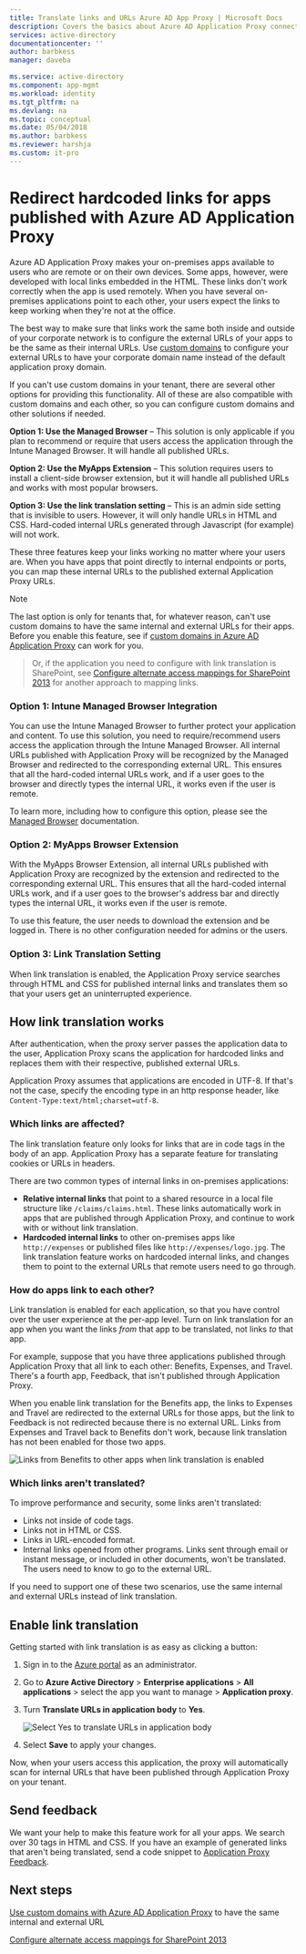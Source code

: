 ```yaml
---
title: Translate links and URLs Azure AD App Proxy | Microsoft Docs
description: Covers the basics about Azure AD Application Proxy connectors.
services: active-directory
documentationcenter: ''
author: barbkess
manager: daveba

ms.service: active-directory
ms.component: app-mgmt
ms.workload: identity
ms.tgt_pltfrm: na
ms.devlang: na
ms.topic: conceptual
ms.date: 05/04/2018
ms.author: barbkess
ms.reviewer: harshja
ms.custom: it-pro
---
```


# Redirect hardcoded links for apps published with Azure AD Application Proxy

Azure AD Application Proxy makes your on-premises apps available to users who are remote or on their own devices. Some apps, however, were developed with local links embedded in the HTML. These links don't work correctly when the app is used remotely. When you have several on-premises applications point to each other, your users expect the links to keep working when they're not at the office. 

The best way to make sure that links work the same both inside and outside of your corporate network is to configure the external URLs of your apps to be the same as their internal URLs. Use [custom domains](application-proxy-configure-custom-domain.md) to configure your external URLs to have your corporate domain name instead of the default application proxy domain.


If you can't use custom domains in your tenant, there are several other options for providing this functionality. All of these are also compatible with custom domains and each other, so you can configure custom domains and other solutions if needed. 

**Option 1: Use the Managed Browser** – This solution is only applicable if you plan to recommend or require that users access the application through the Intune Managed Browser. It will handle all published URLs. 

**Option 2: Use the MyApps Extension** – This solution requires users to install a client-side browser extension, but it will handle all published URLs and works with most popular browsers. 

**Option 3: Use the link translation setting** – This is an admin side setting that is invisible to users. However, it will only handle URLs in HTML and CSS. Hard-coded internal URLs generated through Javascript (for example) will not work.  

These three features keep your links working no matter where your users are. When you have apps that point directly to internal endpoints or ports, you can map these internal URLs to the published external Application Proxy URLs. 

 
> [!NOTE]
> The last option is only for tenants that, for whatever reason, can't use custom domains to have the same  internal and external URLs for their apps. Before you enable this feature, see if [custom domains in Azure AD Application Proxy](application-proxy-configure-custom-domain.md) can work for you. 

>Or, if the application you need to configure with link translation is SharePoint, see [Configure alternate access mappings for SharePoint 2013](https://technet.microsoft.com/library/cc263208.aspx) for another approach to mapping links. 

 
### Option 1: Intune Managed Browser Integration 

You can use the Intune Managed Browser to further protect your application and content. To use this solution, you need to require/recommend users access the application through the Intune Managed Browser. All internal URLs published with Application Proxy will be recognized by the Managed Browser and redirected to the corresponding external URL. This ensures that all the hard-coded internal URLs work, and if a user goes to the browser and directly types the internal URL, it works even if the user is remote.  

To learn more, including how to configure this option, please see the [Managed Browser](https://docs.microsoft.com/intune/app-configuration-managed-browser) documentation.  

### Option 2: MyApps Browser Extension 

With the MyApps Browser Extension, all internal URLs published with Application Proxy are recognized by the extension and redirected to the corresponding external URL. This ensures that all the hard-coded internal URLs work, and if a user goes to the browser's address bar and directly types the internal URL, it works even if the user is remote.  

To use this feature, the user needs to download the extension and be logged in. There is no other configuration needed for admins or the users. 

 

### Option 3: Link Translation Setting 

When link translation is enabled, the Application Proxy service searches through HTML and CSS for published internal links and translates them so that your users get an uninterrupted experience. 



## How link translation works

After authentication, when the proxy server passes the application data to the user, Application Proxy scans the application for hardcoded links and replaces them with their respective, published external URLs.

Application Proxy assumes that applications are encoded in UTF-8. If that's not the case, specify the encoding type in an http response header, like `Content-Type:text/html;charset=utf-8`.

### Which links are affected?

The link translation feature only looks for links that are in code tags in the body of an app. Application Proxy has a separate feature for translating cookies or URLs in headers. 

There are two common types of internal links in on-premises applications:

- **Relative internal links** that point to a shared resource in a local file structure like `/claims/claims.html`. These links automatically work in apps that are published through Application Proxy, and continue to work with or without link translation. 
- **Hardcoded internal links** to other on-premises apps like `http://expenses` or published files like `http://expenses/logo.jpg`. The link translation feature works on hardcoded internal links, and changes them to point to the external URLs that remote users need to go through.

### How do apps link to each other?

Link translation is enabled for each application, so that you have control over the user experience at the per-app level. Turn on link translation for an app when you want the links *from* that app to be translated, not links *to* that app. 

For example, suppose that you have three applications published through Application Proxy that all link to each other: Benefits, Expenses, and Travel. There's a fourth app, Feedback, that isn't published through Application Proxy.

When you enable link translation for the Benefits app, the links to Expenses and Travel are redirected to the external URLs for those apps, but the link to Feedback is not redirected because there is no external URL. Links from Expenses and Travel back to Benefits don't work, because link translation has not been enabled for those two apps.

![Links from Benefits to other apps when link translation is enabled](./media/application-proxy-configure-hard-coded-link-translation/one_app.png)

### Which links aren't translated?

To improve performance and security, some links aren't translated:

- Links not inside of code tags. 
- Links not in HTML or CSS. 
- Links in URL-encoded format.
- Internal links opened from other programs. Links sent through email or instant message, or included in other documents, won't be translated. The users need to know to go to the external URL.

If you need to support one of these two scenarios, use the same internal and external URLs instead of link translation.  

## Enable link translation

Getting started with link translation is as easy as clicking a button:

1. Sign in to the [Azure portal](https://portal.azure.com) as an administrator.
2. Go to **Azure Active Directory** > **Enterprise applications** > **All applications** > select the app you want to manage > **Application proxy**.
3. Turn **Translate URLs in application body** to **Yes**.

   ![Select Yes to translate URLs in application body](./media/application-proxy-configure-hard-coded-link-translation/select_yes.png)
4. Select **Save** to apply your changes.

Now, when your users access this application, the proxy will automatically scan for internal URLs that have been published through Application Proxy on your tenant.

## Send feedback

We want your help to make this feature work for all your apps. We search over 30 tags in HTML and CSS. If you have an example of generated links that aren't being translated, send a code snippet to [Application Proxy Feedback](mailto:aadapfeedback@microsoft.com). 

## Next steps
[Use custom domains with Azure AD Application Proxy](application-proxy-configure-custom-domain.md) to have the same internal and external URL

[Configure alternate access mappings for SharePoint 2013](https://technet.microsoft.com/library/cc263208.aspx)
